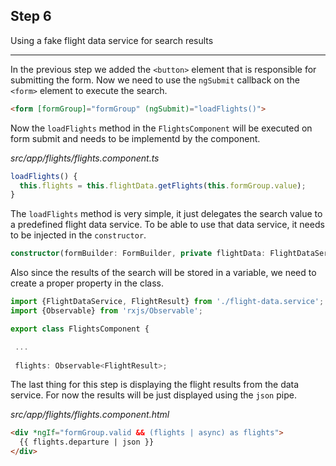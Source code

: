 ## Step 6
Using a fake flight data service for search results

---

In the previous step we added the `<button>` element that is responsible for submitting the form. Now we need
to use the `ngSubmit` callback on the `<form>` element to execute the search.

```html
<form [formGroup]="formGroup" (ngSubmit)="loadFlights()">
```

Now the `loadFlights` method in the `FlightsComponent` will be executed on form submit and needs to be implementd
by the component.

_src/app/flights/flights.component.ts_
```ts
loadFlights() {
  this.flights = this.flightData.getFlights(this.formGroup.value);
}
```

The `loadFlights` method is very simple, it just delegates the search value to a predefined flight data service. To be able
to use that data service, it needs to be injected in the `constructor`.

```ts
constructor(formBuilder: FormBuilder, private flightData: FlightDataService) {
```

Also since the results of the search will be stored in a variable, we need to create a proper property in the class.

```ts
import {FlightDataService, FlightResult} from './flight-data.service';
import {Observable} from 'rxjs/Observable';

export class FlightsComponent {

 ...
 
 flights: Observable<FlightResult>;
```

The last thing for this step is displaying the flight results from the data service. For now the results will be
just displayed using the `json` pipe.

_src/app/flights/flights.component.html_
```html
<div *ngIf="formGroup.valid && (flights | async) as flights">
  {{ flights.departure | json }}
</div>
```
